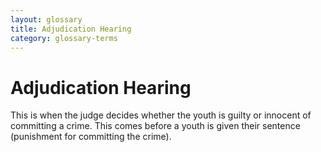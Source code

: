 ```yaml
---
layout: glossary
title: Adjudication Hearing
category: glossary-terms
---
```


# Adjudication Hearing

This is when the judge decides whether the youth is guilty or innocent of committing a crime. This comes before a youth is given their sentence (punishment for committing the crime).
